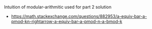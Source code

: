 Intuition of modular-arithmitic used for part 2 solution
 - https://math.stackexchange.com/questions/882953/a-equiv-bar-a-pmod-kn-rightarrow-a-equiv-bar-a-pmod-n-a-bmod-k